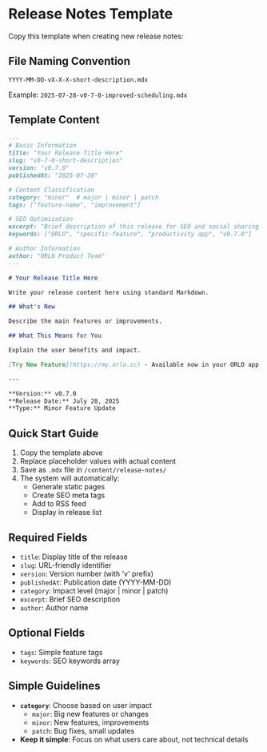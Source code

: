 # Release Notes Template

Copy this template when creating new release notes:

## File Naming Convention
`YYYY-MM-DD-vX-X-X-short-description.mdx`

Example: `2025-07-28-v0-7-0-improved-scheduling.mdx`

## Template Content

```markdown
---
# Basic Information
title: "Your Release Title Here"
slug: "v0-7-0-short-description"
version: "v0.7.0"
publishedAt: "2025-07-28"

# Content Classification
category: "minor"  # major | minor | patch
tags: ["feature-name", "improvement"]

# SEO Optimization
excerpt: "Brief description of this release for SEO and social sharing (1-2 sentences)."
keywords: ["ORLO", "specific-feature", "productivity app", "v0.7.0"]

# Author Information
author: "ORLO Product Team"
---

# Your Release Title Here

Write your release content here using standard Markdown.

## What's New

Describe the main features or improvements.

## What This Means for You

Explain the user benefits and impact.

[Try New Feature](https://my.orlo.cc) - Available now in your ORLO app

---

**Version:** v0.7.0  
**Release Date:** July 28, 2025  
**Type:** Minor Feature Update
```

## Quick Start Guide

1. Copy the template above
2. Replace placeholder values with actual content
3. Save as `.mdx` file in `/content/release-notes/`
4. The system will automatically:
   - Generate static pages
   - Create SEO meta tags
   - Add to RSS feed
   - Display in release list

## Required Fields
- `title`: Display title of the release
- `slug`: URL-friendly identifier  
- `version`: Version number (with 'v' prefix)
- `publishedAt`: Publication date (YYYY-MM-DD)
- `category`: Impact level (major | minor | patch)
- `excerpt`: Brief SEO description
- `author`: Author name

## Optional Fields
- `tags`: Simple feature tags
- `keywords`: SEO keywords array

## Simple Guidelines
- **`category`**: Choose based on user impact
  - `major`: Big new features or changes
  - `minor`: New features, improvements  
  - `patch`: Bug fixes, small updates
- **Keep it simple**: Focus on what users care about, not technical details